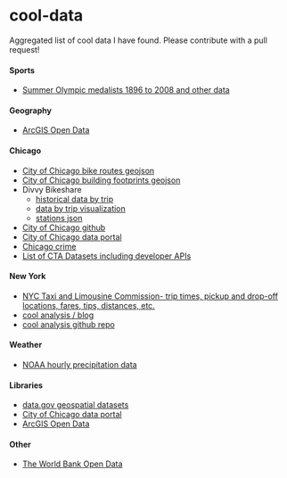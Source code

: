 # cool-data
Aggregated list of cool data I have found.  Please contribute with a pull request!




#### Sports
* [Summer Olympic medalists 1896 to 2008 and other data](https://docs.google.com/spreadsheets/d/1zeeZQzFoHE2j_ZrqDkVJK9eF7OH1yvg75c8S-aBcxaU/edit#gid=0)



#### Geography

* [ArcGIS Open Data](https://opendata.arcgis.com/)

#### Chicago
  * [City of Chicago bike routes geojson](https://github.com/Chicago/osd-bike-routes)
  * [City of Chicago building footprints geojson](https://github.com/Chicago/osd-building-footprints)
  * Divvy Bikeshare 
    * [historical data by trip](https://www.divvybikes.com/data)
    * [data by trip visualization](https://data.cityofchicago.org/Transportation/Divvy-Trips-Dashboard/u94x-unre)
    * [stations json](https://www.divvybikes.com/stations/json)
  * [City of Chicago github](https://github.com/Chicago)
  * [City of Chicago data portal](https://data.cityofchicago.org/)
  * [Chicago crime](https://data.cityofchicago.org/Public-Safety/Crimes-Map/dfnk-7re6)
  * [List of CTA Datasets including developer APIs](https://data.cityofchicago.org/Transportation/CTA-List-of-CTA-Datasets/pnau-cf66)


#### New York
  * [NYC Taxi and Limousine Commission- trip times, pickup and drop-off locations, fares, tips, distances, etc.](http://www.nyc.gov/html/tlc/html/about/trip_record_data.shtml)
   * [cool analysis / blog](http://toddwschneider.com/posts/analyzing-1-1-billion-nyc-taxi-and-uber-trips-with-a-vengeance/#taxi-data)
   * [cool analysis github repo](https://github.com/toddwschneider/nyc-taxi-data)


#### Weather
 * [NOAA hourly precipitation data](http://catalog.data.gov/dataset/u-s-hourly-precipitation-data)


#### Libraries
 * [data.gov geospatial datasets](http://catalog.data.gov/dataset?metadata_type=geospatial)
 * [City of Chicago data portal](https://data.cityofchicago.org/)
 * [ArcGIS Open Data](https://opendata.arcgis.com/)
 
 #### Other
 * [The World Bank Open Data](https://data.worldbank.org/)
